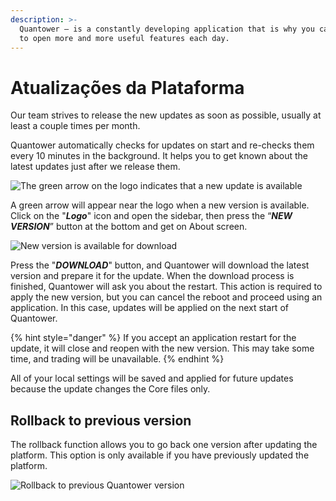 ```yaml
---
description: >-
  Quantower — is a constantly developing application that is why you can be sure
  to open more and more useful features each day.
---
```


# Atualizações da Plataforma

Our team strives to release the new updates as soon as possible, usually at least a couple times per month.

Quantower automatically checks for updates on start and re-checks them every 10 minutes in the background. It helps you to get known about the latest updates just after we release them.

![The green arrow on the logo indicates that a new update is available](../.gitbook/assets/screenshot_128.png)

A green arrow will appear near the logo when a new version is available. Сlick on the "_**Logo**_" icon and open the sidebar, then press the “_**NEW VERSION**_” button at the bottom and get on About screen.

![New version is available for download](../.gitbook/assets/new-version-quantower.png)

Press the "_**DOWNLOAD**_" button, and Quantower will download the latest version and prepare it for the update. When the download process is finished, Quantower will ask you about the restart. This action is required to apply the new version, but you can cancel the reboot and proceed using an application. In this case, updates will be applied on the next start of Quantower.

{% hint style="danger" %}
If you accept an application restart for the update, it will close and reopen with the new version. This may take some time, and trading will be unavailable.
{% endhint %}

All of your local settings will be saved and applied for future updates because the update changes the Core files only.

## Rollback to previous version

The rollback function allows you to go back one version after updating the platform. This option is only available if you have previously updated the platform.

![Rollback to previous Quantower version](../.gitbook/assets/rollbackto-previous-version.png)

